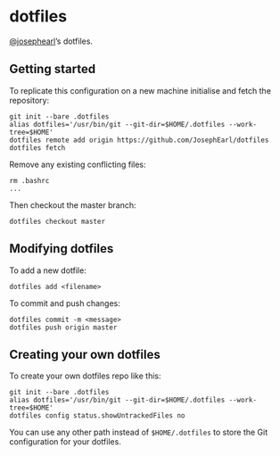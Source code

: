 # dotfiles

[@josephearl](https://twitter.com/josephearl)’s dotfiles.

## Getting started

To replicate this configuration on a new machine initialise and fetch the repository:

    git init --bare .dotfiles
    alias dotfiles='/usr/bin/git --git-dir=$HOME/.dotfiles --work-tree=$HOME'
    dotfiles remote add origin https://github.com/JosephEarl/dotfiles
    dotfiles fetch

Remove any existing conflicting files:
    
    rm .bashrc
    ...

Then checkout the master branch:

    dotfiles checkout master

## Modifying dotfiles

To add a new dotfile:

    dotfiles add <filename>

To commit and push changes:

    dotfiles commit -m <message>
    dotfiles push origin master

## Creating your own dotfiles

To create your own dotfiles repo like this:

    git init --bare .dotfiles
    alias dotfiles='/usr/bin/git --git-dir=$HOME/.dotfiles --work-tree=$HOME'
    dotfiles config status.showUntrackedFiles no

You can use any other path instead of `$HOME/.dotfiles` to store the Git configuration for your dotfiles.
